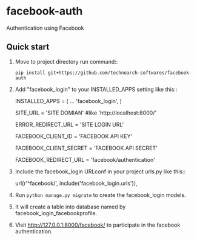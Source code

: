 # facebook-auth
Authentication using Facebook

Quick start
-----------

1. Move to project directory run command::

    `pip install git+https://github.com/technoarch-softwares/facebook-auth`

2. Add "facebook_login" to your INSTALLED_APPS setting like this::

    INSTALLED_APPS = (
        ...
        'facebook_login',
    )
    
    SITE_URL = 'SITE DOMIAN' #like 'http://localhost:8000/'
    
    ERROR_REDIRECT_URL = 'SITE LOGIN URL'
    
    FACEBOOK_CLIENT_ID = 'FACEBOOK API KEY'
    
    FACEBOOK_CLIENT_SECRET = 'FACEBOOK API SECRET'
    
    FACEBOOK_REDIRECT_URL = 'facebook/authentication'

3. Include the facebook_login URLconf in your project urls.py like this::

    url(r'^facebook/', include('facebook_login.urls')),

4. Run `python manage.py migrate` to create the facebook_login models.

5. It will create a table into database named by facebook_login_facebookprofile.

6. Visit http://127.0.0.1:8000/facebook/ to participate in the facebook authentication.

